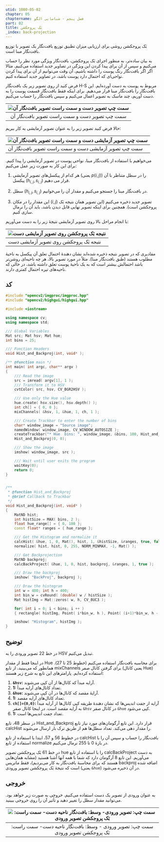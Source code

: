 ```yaml
---
utid: 1000-05-02
chapter: 05
chaptername: فصل پنجم - شناسایی الگو
part: 02
title: بَک پروجکشن
_index: back-projection
---
```


بَک پروجکشن روشی برای ارزیابی میزان تطبیق توزیع بافت‌نگار یک تصویر با توزیع بافت‌نگار مبنا است.

به بیان ساده‌تر، به منظور اجرای بَک پروجکشن، بافت‌نگار ویژگی مورد نظر را حساب می‌کنیم و سپس از آن برای پیدا کردن این ویژگی در تصاویر جدید استفاده می‌کنیم. مثالا اگر اگر بافت‌نگار رنگ پوست را داشته باشیم، آن وقت می‌توانیم از آن برای پیدا کردن نواحی‌ای که احتمال دارد پوست باشد، در تصاویر جدید استفاده کنیم.

فرض کنید از روی تصویر زیر یک بافت‌نگار H-S مربوط به پوست به دست آورده‌ایم. این بافت‌نگار را بافت‌نگار مبنا قرار می‌دهیم. برای اینکه فقط بافت‌نگار قسمت پوست را به دست آوریم، چند ماسک به تصویر اعمال می‌کنیم و سپس بافت‌نگار را حساب می‌کنیم.

| ![سمت چپ تصویر دست و سمت راست تصویر بافت‌نگار آن](/opencv-book/media/image125.png) |
| :----------------------------------------------------------: |
|        سمت چپ تصویر دست و سمت راست تصویر بافت‌نگار آن         |

حالا فرض کنید تصویر زیر را به عنوان تصویر آزمایشی به کار ببریم:

| ![سمت چپ تصویر آزمایشی دست و سمت راست تصویر بافت‌نگار آن](/opencv-book/media/image126.png) |
| ------------------------------------------------------------ |
| سمت چپ تصویر آزمایشی دست و سمت راست تصویر بافت‌نگار آن        |

می‌خواهیم با استفاده از بافت‌نگار مبنا، نواحی پوست در تصویر آزمایشی را پیدا کنیم. برای این کار به صورت زیر عمل می‌کنیم:

1.  هر کدام از پیکسل‌های تصویر آزمایشی (یعنی $p(i,j)$) را در سطل متناظر با آن پیکسل ($h_{i,\ j},s_{i,\ j}$) قرار می دهیم.

2.  سطل ($h_{i,\ j},s_{i,\ j}$) در بافت‌نگار مبنا را جستجو می‌کنیم و مقدار آن را می‌خوانیم.

3.  این مقدار را در مکان $(i,j)$ تصویر جدید ذخیره می‌کنیم (این تصویر همان نتیجه بَک پروجکشن است). همچنین برای اینکه تصویر نهایی قابل دیدن باشد، باید آن را نرمال سازی کنیم.

با انجام مراحل بالا روی تصویر آزمایشی نتیجهٔ زیر را به دست می‌آوریم:

| ![نتیجه بَک پروجکشن روی تصویر آزمایشی دست](/opencv-book/media/image127.png) |
| ------------------------------------------------------------ |
| نتیجه بَک پروجکشن روی تصویر آزمایشی دست                       |

مقادیری که در تصویر نتیجه ذخیره شده‌اند نشان دهندهٔ احتمال تعلق آن پیکسل به ناحیهٔ مطلوب هستند (طبق بافت‌نگار مبنا). مثلاً در مورد تصویر بالا، هر چه ناحیه‌ای روشن‌تر باشد احتمالش بیشتر است که به یک ناحیهٔ پوست تعلق داشته باشد، در حالی که ناحیه‌های تیره احتمال کمتری دارند.



## کد

```c++
#include "opencv2/imgproc/imgproc.hpp"
#include "opencv2/highgui/highgui.hpp"

#include <iostream>

using namespace cv;
using namespace std;

/// Global Variables
Mat src; Mat hsv; Mat hue;
int bins = 25;

/// Function Headers
void Hist_and_Backproj(int, void* );

/** @function main */
int main( int argc, char** argv )
{
    /// Read the image
    src = imread( argv[1], 1 );
    /// Transform it to HSV
    cvtColor( src, hsv, CV_BGR2HSV );

    /// Use only the Hue value
    hue.create( hsv.size(), hsv.depth() );
    int ch[] = { 0, 0 };
    mixChannels( &hsv, 1, &hue, 1, ch, 1 );

    /// Create Trackbar to enter the number of bins
    char* window_image = "Source image";
    namedWindow( window_image, CV_WINDOW_AUTOSIZE );
    createTrackbar("* Hue  bins: ", window_image, &bins, 180, Hist_and_Backproj );
    Hist_and_Backproj(0, 0);

    /// Show the image
    imshow( window_image, src );

    /// Wait until user exits the program
    waitKey(0);
    return 0;
}


/**
 * @function Hist_and_Backproj
 * @brief Callback to Trackbar
 */
void Hist_and_Backproj(int, void* )
{
    MatND hist;
    int histSize = MAX( bins, 2 );
    float hue_range[] = { 0, 180 };
    const float* ranges = { hue_range };

    /// Get the Histogram and normalize it
    calcHist( &hue, 1, 0, Mat(), hist, 1, &histSize, &ranges, true, false );
    normalize( hist, hist, 0, 255, NORM_MINMAX, -1, Mat() );

    /// Get Backprojection
    MatND backproj;
    calcBackProject( &hue, 1, 0, hist, backproj, &ranges, 1, true );

    /// Draw the backproj
    imshow( "BackProj", backproj );

    /// Draw the histogram
    int w = 400; int h = 400;
    int bin_w = cvRound( (double) w / histSize );
    Mat histImg = Mat::zeros( w, h, CV_8UC3 );

    for( int i = 0; i < bins; i ++ )
    { rectangle( histImg, Point( i*bin_w, h ), Point( (i+1)*bin_w, h - cvRound( hist.at<float>(i)*h/255.0 ) ), Scalar( 0, 0, 255 ), -1 ); }

    imshow( "Histogram", histImg );
}
```



## توضیح

در خط 22 تصویر ورودی را به HSV تبدیل می‌کنیم.

در اینجا فقط از مقدار Hue برای محاسبه بافت‌نگار استفاده می‌کنیم (خطوط 25 تا 27). همانطور که می‌بینید، از تابع mixChannels برای گرفتن کانال صفر (یعنی کانال Hue) استفاده کرده‌ایم. پارامترهای این تابع به شرح زیر هستند:

1.  **`&hsv`:** آرایه مبدأ که کانال‌ها از آن کپی می‌شوند.
2.  **1:** تعداد کانال‌های آرایه مبدأ.
3.  **`&hue`:** آرایهٔ مقصد که کانال‌ها در آن کپی می‌شوند.
4.  **1:** تعداد کانال‌های آرایه مقصد.
5.  **`ch[]={0,0}`:** آرایه از جفت اندیس‌ها که نشان دهندهٔ طریقه کپی کانال‌ها از آرایه مبدأ به آرایه مقصد است. در اینجا کانال صفر `&hsv` در کانال صفر `&hue` کپی می‌شود.
6.  **1:** تعداد جفت اندیس‌ها است.

در سطر 48، تابع Hist_and_Backproj قرار دارد. این تابع آرگومان‌های مورد نیاز تابع calcHist را مقدار دهی می‌کند. تعداد سطل‌ها هم از طریق ترک بار ارسال می‌شوند.

در خطوط 56 و 57، ابتدا با استفاده از تابع calcHist بافت‌نگار را حساب و سپس آن را با استفاده از تابع normalize در بازهٔ 0 تا 255 نرمال می‌کنیم.

در خط 61 بَک پروجکشن تصویر hue را با استفاده از تابع calcBackProject به دست می‌آوریم. این تابع 8 آرگومان دارد که شما با همه آنها آشنا هستید (مشابه همان‌هایی هستند که برای محاسبهٔ بافت‌نگار به کار می‌بردیم)، فقط ماتریس backproj اضافه شده است که نتیجهٔ بَک پروجکشن تصویر ورودی (یعنی `&hue`) در آن ذخیره می‌شود.



## خروجی

به عنوان ورودی از تصویر یک دست استفاده می‌کنیم. خروجی به صورت زیر خواهد بود. می‌توانید مقدار سطل را تغییر دهید و تأثیر آن را روی خروجی ببینید.

| ![سمت چپ: تصویر ورودی- وسط: بافت‌نگار ناحیه دست- سمت راست: بَک پروجکشن تصویر ورودی](/opencv-book/media/image128.png) |
| :----------------------------------------------------------: |
| سمت چپ: تصویر ورودی - وسط: بافت‌نگار ناحیه دست- سمت راست: بَک پروجکشن تصویر ورودی |

